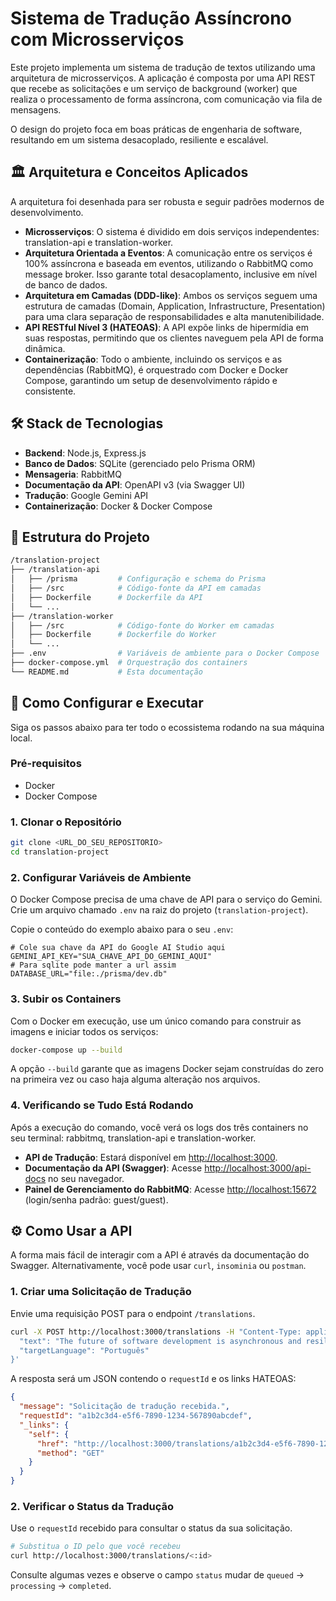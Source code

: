 
# Sistema de Tradução Assíncrono com Microsserviços

Este projeto implementa um sistema de tradução de textos utilizando uma arquitetura de microsserviços. A aplicação é composta por uma API REST que recebe as solicitações e um serviço de background (worker) que realiza o processamento de forma assíncrona, com comunicação via fila de mensagens.

O design do projeto foca em boas práticas de engenharia de software, resultando em um sistema desacoplado, resiliente e escalável.

## 🏛️ Arquitetura e Conceitos Aplicados

A arquitetura foi desenhada para ser robusta e seguir padrões modernos de desenvolvimento.

- **Microsserviços**: O sistema é dividido em dois serviços independentes: translation-api e translation-worker.
- **Arquitetura Orientada a Eventos**: A comunicação entre os serviços é 100% assíncrona e baseada em eventos, utilizando o RabbitMQ como message broker. Isso garante total desacoplamento, inclusive em nível de banco de dados.
- **Arquitetura em Camadas (DDD-like)**: Ambos os serviços seguem uma estrutura de camadas (Domain, Application, Infrastructure, Presentation) para uma clara separação de responsabilidades e alta manutenibilidade.
- **API RESTful Nível 3 (HATEOAS)**: A API expõe links de hipermídia em suas respostas, permitindo que os clientes naveguem pela API de forma dinâmica.
- **Containerização**: Todo o ambiente, incluindo os serviços e as dependências (RabbitMQ), é orquestrado com Docker e Docker Compose, garantindo um setup de desenvolvimento rápido e consistente.

## 🛠️ Stack de Tecnologias

- **Backend**: Node.js, Express.js
- **Banco de Dados**: SQLite (gerenciado pelo Prisma ORM)
- **Mensageria**: RabbitMQ
- **Documentação da API**: OpenAPI v3 (via Swagger UI)
- **Tradução**: Google Gemini API
- **Containerização**: Docker & Docker Compose

## 📂 Estrutura do Projeto

```bash
/translation-project
├── /translation-api
│   ├── /prisma         # Configuração e schema do Prisma
│   ├── /src            # Código-fonte da API em camadas
│   ├── Dockerfile      # Dockerfile da API
│   └── ...
├── /translation-worker
│   ├── /src            # Código-fonte do Worker em camadas
│   ├── Dockerfile      # Dockerfile do Worker
│   └── ...
├── .env                # Variáveis de ambiente para o Docker Compose
├── docker-compose.yml  # Orquestração dos containers
└── README.md           # Esta documentação
```

## 🚀 Como Configurar e Executar

Siga os passos abaixo para ter todo o ecossistema rodando na sua máquina local.

### Pré-requisitos
- Docker
- Docker Compose

### 1. Clonar o Repositório

```bash
git clone <URL_DO_SEU_REPOSITORIO>
cd translation-project
```

### 2. Configurar Variáveis de Ambiente

O Docker Compose precisa de uma chave de API para o serviço do Gemini. Crie um arquivo chamado `.env` na raiz do projeto (`translation-project`).

Copie o conteúdo do exemplo abaixo para o seu `.env`:

```plaintext
# Cole sua chave da API do Google AI Studio aqui
GEMINI_API_KEY="SUA_CHAVE_API_DO_GEMINI_AQUI"
# Para sqlite pode manter a url assim
DATABASE_URL="file:./prisma/dev.db"
```

### 3. Subir os Containers

Com o Docker em execução, use um único comando para construir as imagens e iniciar todos os serviços:

```bash
docker-compose up --build
```

A opção `--build` garante que as imagens Docker sejam construídas do zero na primeira vez ou caso haja alguma alteração nos arquivos.

### 4. Verificando se Tudo Está Rodando

Após a execução do comando, você verá os logs dos três containers no seu terminal: rabbitmq, translation-api e translation-worker.

- **API de Tradução**: Estará disponível em [http://localhost:3000](http://localhost:3000).
- **Documentação da API (Swagger)**: Acesse [http://localhost:3000/api-docs](http://localhost:3000/api-docs) no seu navegador.
- **Painel de Gerenciamento do RabbitMQ**: Acesse [http://localhost:15672](http://localhost:15672) (login/senha padrão: guest/guest).

## ⚙️ Como Usar a API

A forma mais fácil de interagir com a API é através da documentação do Swagger. Alternativamente, você pode usar `curl`, `insominia` ou `postman`.

### 1. Criar uma Solicitação de Tradução

Envie uma requisição POST para o endpoint `/translations`.

```bash
curl -X POST http://localhost:3000/translations -H "Content-Type: application/json" -d '{
  "text": "The future of software development is asynchronous and resilient.",
  "targetLanguage": "Português"
}'
```

A resposta será um JSON contendo o `requestId` e os links HATEOAS:

```json
{
  "message": "Solicitação de tradução recebida.",
  "requestId": "a1b2c3d4-e5f6-7890-1234-567890abcdef",
  "_links": {
    "self": {
      "href": "http://localhost:3000/translations/a1b2c3d4-e5f6-7890-1234-567890abcdef",
      "method": "GET"
    }
  }
}
```

### 2. Verificar o Status da Tradução

Use o `requestId` recebido para consultar o status da sua solicitação.

```bash
# Substitua o ID pelo que você recebeu
curl http://localhost:3000/translations/<:id>
```

Consulte algumas vezes e observe o campo `status` mudar de `queued` → `processing` → `completed`.



